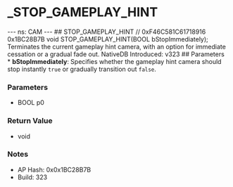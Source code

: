 # _STOP_GAMEPLAY_HINT

--- ns: CAM --- ## STOP_GAMEPLAY_HINT  // 0xF46C581C61718916 0x1BC28B7B void STOP_GAMEPLAY_HINT(BOOL bStopImmediately);  Terminates the current gameplay hint camera, with an option for immediate cessation or a gradual fade out.  NativeDB Introduced: v323  ## Parameters * **bStopImmediately**: Specifies whether the gameplay hint camera should stop instantly `true` or gradually transition out `false`.

### Parameters
* BOOL p0

### Return Value
* void

### Notes
* AP Hash: 0x0x1BC28B7B
* Build: 323

